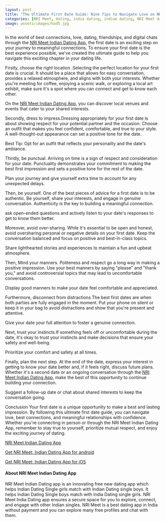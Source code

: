 ```yaml
---
layout: post
title: "The Ultimate First Date Guide: Nine Tips to Navigate Love on NRI Meet India"
categories: [NRI Meet, dating, india dating, indian dating, NRI Meet dating app]
image: assets/images/had5.jpg
---
```


In the world of best connections, love, dating, friendships, and digital chats through the [NRI Meet Indian Dating App](https://nrimeet.app/download), the first date is an exciting step on your journey to meaningful connections. To ensure your first date is the best experience possible, we've created the ultimate guide to help you navigate this exciting chapter in your dating life.

Firstly, choose the right location .Selecting the perfect location for your first date is crucial. It should be a place that allows for easy conversation, provides a relaxed atmosphere, and aligns with both your interests. Whether you're meeting for coffee, enjoying a scenic walk, or exploring a local art exhibit, make sure it's a spot where you can connect and get to know each other.

On the [NRI Meet Indian Dating App](https://nrimeet.app/download), you can discover local venues and events that cater to your shared interests.

Secondly, dress to impress.Dressing appropriately for your first date is about showing respect for your potential partner and the occasion. Choose an outfit that makes you feel confident, comfortable, and true to your style. A well-thought-out appearance can set a positive tone for the date.

Best Tip: Opt for an outfit that reflects your personality and the date's ambiance.

Thirdly, be punctual. Arriving on time is a sign of respect and consideration for your date. Punctuality demonstrates your commitment to making the best first impression and sets a positive tone for the rest of the date.

Plan your journey and give yourself extra time to account for any unexpected delays.

Then, be yourself. One of the best pieces of advice for a first date is to be authentic. Be yourself, share your interests, and engage in genuine conversation. Authenticity is the key to building a meaningful connection.

ask open-ended questions and actively listen to your date's responses to get to know them better.

Moreover, avoid over-sharing. While it's essential to be open and honest, avoid oversharing personal or negative details on your first date. Keep the conversation balanced and focus on positive and best-in-class topics.

Share lighthearted stories and experiences to maintain a fun and upbeat atmosphere.

Then, Mind your manners. Politeness and respect go a long way in making a positive impression. Use your best manners by saying "please" and "thank you," and avoid controversial topics that may lead to uncomfortable conversations.

Display good manners to make your date feel comfortable and appreciated.

Furthermore, disconnect from distractions
The best first dates are when both parties are fully engaged in the moment. Put your phone on silent or keep it in your bag to avoid distractions and show that you're present and attentive.

Give your date your full attention to foster a genuine connection.

Next, trust your instincts.If something feels off or uncomfortable during the date, it's okay to trust your instincts and make decisions that ensure your safety and well-being.

Prioritize your comfort and safety at all times.

Finally, plan the next step. At the end of the date, express your interest in getting to know your date better and, if it feels right, discuss future plans. Whether it's a second date or an ongoing conversation through the [NRI Meet Indian Dating App](https://nrimeet.app/download), make the best of this opportunity to continue building your connection.

Suggest a follow-up date or chat about shared interests to keep the conversation going.

Conclusion
Your first date is a unique opportunity to make a best and lasting impression. By following this ultimate first date guide, you can navigate love, best connections, and meaningful relationships with confidence. Whether you're connecting in person or through the NRI Meet Indian Dating App, remember to stay true to yourself, prioritize mutual respect, and enjoy the exciting journey of dating.

[NRI Meet Indian Dating App](https://nrimeet.app/download)

[Get NRI Meet: Indian Dating App for android](https://play.google.com/store/apps/details?id=com.koottali.app&hl=en_IN&gl=US)

[Get NRI Meet: Indian Dating App for iOS](https://apps.apple.com/us/app/nri-meet-find-meet-marry-nris/id6448742453)

#### About NRI Meet Indian Dating App

NRI Meet Indian Dating app is an innovating free new dating app which helps Indian Dating Single girls match with Indian Dating single boys. It helps Indian Dating Single boys match with India Dating single girls. NRI Meet India Dating app ensures a secure space for you to explore, connect, and engage with other Indian singles. NRI Meet is a best dating app in India without payment and you can explore many free profiles and chat with them.
